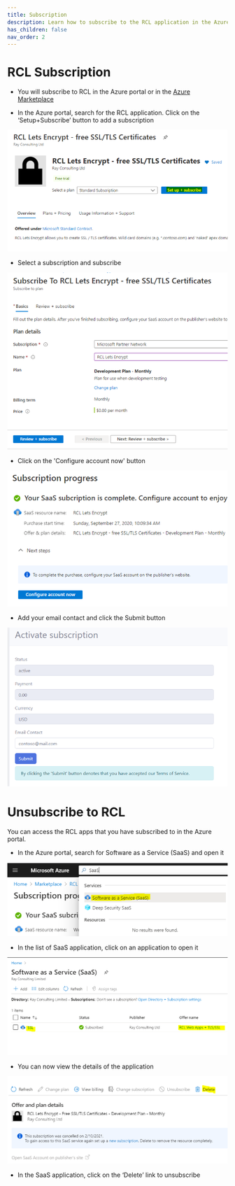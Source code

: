 ```yaml
---
title: Subscription
description: Learn how to subscribe to the RCL application in the Azure Marketplace or Azure Portal 
has_children: false
nav_order: 2
---
```


# RCL Subscription

- You will subscribe to RCL in the Azure portal or in the [Azure Marketplace](https://azuremarketplace.microsoft.com/en-us/marketplace/apps/rayconsulting.002?tab=overview)

- In the Azure portal, search for the RCL application. Click on the ‘Setup+Subscribe’ button to add a subscription

![image](../images/subscription/marketplace-subscribe.png)

- Select a subscription and subscribe

![image](../images/subscription/review.png)

- Click on the 'Configure account now' button

![image](../images/subscription/configure.png)

- Add your email contact and click the Submit button

![image](../images/subscription/configure-rcl.png)

# Unsubscribe to RCL 

You can access the RCL apps that you have subscribed to in the Azure portal.

- In the Azure portal, search for Software as a Service (SaaS) and open it

![image](../images/subscription/subscribe-saas-open.png)

- In the list of SaaS application, click on an application to open it

![image](../images/subscription/subscribe-saas-apps.png)

- You can now view the details of the application


![image](../images/subscription/unsubscribe.PNG)

- In the SaaS application, click on the ‘Delete’ link to unsubscribe







